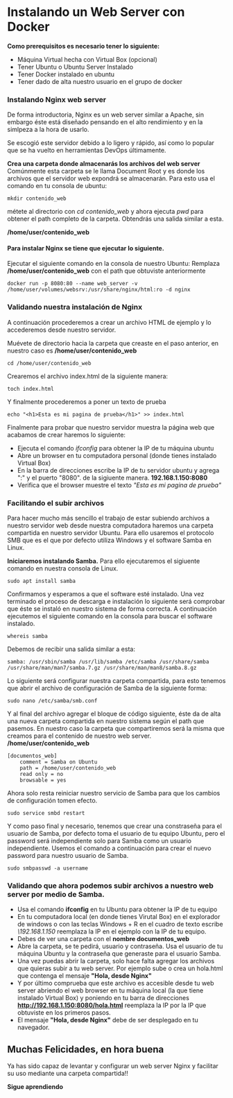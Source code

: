 # Instalando un Web Server con Docker

**Como prerequisitos es necesario tener lo siguiente:**

* Máquina Virtual hecha con Virtual Box (opcional)
* Tener Ubuntu o Ubuntu Server Instalado
* Tener Docker instalado en ubuntu
* Tener dado de alta nuestro usuario en el grupo de docker

### Instalando Nginx web server

De forma introductoria, Nginx es un web server similar a Apache, sin embargo éste está diseñado pensando en el alto rendimiento y en la simlpeza a la hora de usarlo.

Se escogió este servidor debido a lo ligero y rápido, así como lo popular que se ha vuelto en herramientas DevOps últimamente.

**Crea una carpeta donde almacenarás los archivos del web server**
Comúnmente esta carpeta se le llama Document Root y es donde los archivos que el servidor web expondrá se almacenarán.
Para esto usa el comando en tu consola de ubuntu:
```shell
mkdir contenido_web
```
métete al directorio con *cd contenido_web*
y ahora ejecuta *pwd* para obtener el path completo de la carpeta. Obtendrás una salida similar a esta.

**/home/user/contenido_web**

#### Para instalar Nginx se tiene que ejecutar lo siguiente.

Ejecutar el siguiente comando en la consola de nuestro Ubuntu:
Remplaza **/home/user/contenido_web** con el path que obtuviste anteriormente

```shell
docker run -p 8080:80 --name web_server -v /home/user/volumes/websrv:/usr/share/nginx/html:ro -d nginx
```

### Validando nuestra instalación de Nginx

A continuación procederemos a crear un archivo HTML de ejemplo y lo accederemos desde nuestro servidor.

Muévete de directorio hacia la carpeta que creaste en el paso anterior, en nuestro caso es **/home/user/contenido_web**

```shell
cd /home/user/contenido_web
```
Crearemos el archivo index.html de la siguiente manera:
```shell
toch index.html
```
Y finalmente procederemos a poner un texto de prueba
```shell
echo "<h1>Esta es mi pagina de prueba</h1>" >> index.html
```
Finalmente para probar que nuestro servidor muestra la página web que acabamos de crear haremos lo siguiente:
* Ejecuta el comando *ifconfig* para obtener la IP de tu máquina ubuntu
* Abre un browser en tu computadora personal (donde tienes instalado Virtual Box)
* En la barra de direcciones escribe la IP de tu servidor ubuntu y agrega ":" y el puerto "8080". de la sigiuente manera. **192.168.1.150:8080**
* Verifica que el browser muestre el texto *"Esta es mi pagina de prueba"*

### Facilitando el subir archivos 
Para hacer mucho más sencillo el trabajo de estar subiendo archivos a nuestro servidor web desde nuestra computadora haremos una carpeta compartida en nuestro servidor Ubuntu.
Para ello usaremos el protocolo SMB que es el que por defecto utiliza Windows y el software Samba en Linux.

**Iniciaremos instalando Samba.**
Para ello ejecutaremos el sigiuente comando en nuestra consola de Linux.
```shell
sudo apt install samba
```
Confirmamos y esperamos a que el software esté instalado.
Una vez terminado el proceso de descarga e instalación lo siguiente será comprobar que éste se instaló en nuestro sistema de forma correcta.
A continuación ejecutemos el siguiente comando en la consola para buscar el software instalado.
```shell
whereis samba
```
Debemos de recibir una salida similar a esta:
```shell
samba: /usr/sbin/samba /usr/lib/samba /etc/samba /usr/share/samba /usr/share/man/man7/samba.7.gz /usr/share/man/man8/samba.8.gz
```
Lo siguiente será configurar nuestra carpeta compartida, para esto tenemos que abrir el archivo de configuración de Samba de la siguiente forma:
```shell
sudo nano /etc/samba/smb.conf
```
Y al final del archivo agregar el bloque de código siguiente, éste da de alta una nueva carpeta compartida en nuestro sistema según el path que pasemos. En nuestro caso la carpeta que compartiremos será la misma que creamos para el contenido de nuestro web server. **/home/user/contenido_web**

```
[documentos_web]
    comment = Samba on Ubuntu
    path = /home/user/contenido_web
    read only = no
    browsable = yes
```
Ahora solo resta reiniciar nuestro servicio de Samba para que los cambios de configuración tomen efecto.
```shell
sudo service smbd restart
```

Y como paso final y necesario, tenemos que crear una constraseña para el usuario de Samba, por defecto toma el usuario de tu equipo Ubuntu, pero el password será independiente solo para Samba como un usuario independiente. Usemos el comando a continuación para crear el nuevo password para nuestro usuario de Samba.
```shell
sudo smbpasswd -a username
```

### Validando que ahora podemos subir archivos a nuestro web server por medio de Samba.

* Usa el comando **ifconfig** en tu Ubuntu para obtener la IP de tu equipo
* En tu computadora local (en donde tienes Virutal Box) en el explorador de windows o con las teclas Windows + R en el cuadro de texto escribe *\\192.168.1.150* reemplaza la IP en el ejemplo con la IP de tu equipo.
* Debes de ver una carpeta con el **nombre documentos_web**
* Abre la carpeta, se te pedirá, usuario y contraseña. Usa el usuario de tu máquina Ubuntu y la contraseña que generaste para el usuario Samba.
* Una vez puedas abrir la carpeta, solo hace falta agregar los archivos que quieras subir a tu web server. Por ejemplo sube o crea un hola.html que contenga el mensaje **"Hola, desde Nginx"**
* Y por último comprueba que este archivo es accesible desde tu web server abriendo el web browser en tu máquina local (la que tiene instalado Virtual Box) y poniendo en tu barra de direcciones **http://192.168.1.150:8080/hola.html** reemplaza la IP por la IP que obtuviste en los primeros pasos.
* El mensaje **"Hola, desde Nginx"** debe de ser desplegado en tu navegador.

## Muchas Felicidades, en hora buena
Ya has sido capaz de levantar y configurar un web server Nginx y facilitar su uso mediante una carpeta compartida!!

**Sigue aprendiendo**
